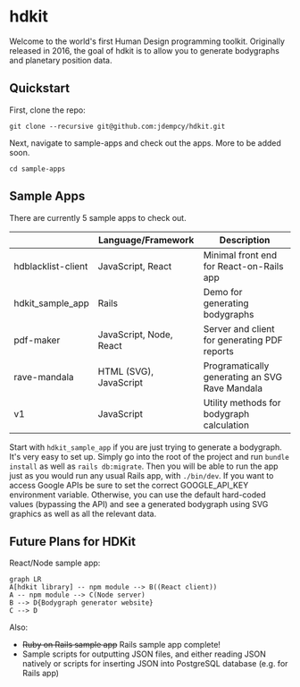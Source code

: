 # hdkit

Welcome to the world's first Human Design programming toolkit. Originally released in 2016, the goal of hdkit is to allow you to generate bodygraphs and planetary position data.

## Quickstart

First, clone the repo:

`git clone --recursive git@github.com:jdempcy/hdkit.git`

Next, navigate to sample-apps and check out the apps. More to be added soon.

`cd sample-apps`

## Sample Apps

There are currently 5 sample apps to check out.

|                |Language/Framework                          |Description                         |
|----------------|-------------------------------|-----------------------------|
|hdblacklist-client|JavaScript, React            |Minimal front end for React-on-Rails app           |
|hdkit_sample_app|Rails |Demo for generating bodygraphs |
|pdf-maker          |JavaScript, Node, React            |Server and client for generating PDF reports            |
|rave-mandala          |HTML (SVG), JavaScript|Programatically generating an SVG Rave Mandala|
|v1          |JavaScript|Utility methods for bodygraph calculation|

Start with `hdkit_sample_app` if you are just trying to generate a bodygraph. It's very easy to set up. Simply go into the root of the project and run `bundle install` as well as `rails db:migrate`. Then you will be able to run the app just as you would run any usual Rails app, with `./bin/dev`. If you want to access Google APIs be sure to set the correct GOOGLE_API_KEY environment variable. Otherwise, you can use the default hard-coded values (bypassing the API) and see a generated bodygraph using SVG graphics as well as all the relevant data.

## Future Plans for HDKit

React/Node sample app:

```mermaid
graph LR
A[hdkit library] -- npm module --> B((React client))
A -- npm module --> C(Node server)
B --> D{Bodygraph generator website}
C --> D
```

Also:
- ~~Ruby on Rails sample app~~ Rails sample app complete!
- Sample scripts for outputting JSON files, and either reading JSON natively or scripts for inserting JSON into PostgreSQL database (e.g. for Rails app)
